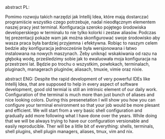 abstract PL:

Pomimo rozwoju takich narzędzi jak Intellij Idea, które mają dostarczać programiście wszystko czego potrzebuje, 
nadal nieodłącznym elementem naszej pracy jest terminal. Konfiguracja szeroko pojętego środowiska developerskiego w terminalu to nie tylko kolorki i zestaw aliasów. 
Podczas tej prezentacji pokaże wam jak można skonfigurować swoje środowisko aby wasza praca była bardziej przyjemna i efektywna.
Robiąc to naszym celem bedzie aby konfiguracja jednocześnie była wersjonowana i łatwo instalowana na nowych maszynach. 
Żeby uniknąć wskakiwania od razu na głęboką wodę, prześledzimy sobie jak to ewaluowała moja konfiguracja na przestrzeni lat. 
Będzie po trochu o wszystkim, powłokach, terminalach, pluginach, managerach pluginów, aliasach, tmuxie, vimie oraz nixie.
  
abstract ENG:
Despite the rapid development of very powerful IDEs like Intellij Idea, that are supposed to help in every aspect of software development, good old termial is still an intrinsic element of our daily work. Configuration of the terminal is much more than just bunch of aliases and nice looking colors. 
During this presenetation I will show you how you can configure your terminal environment so that your job would be more plesant and efficient. 
We will start from a very basic shell configuration and gradually add more following what I have done over the years. While doing that we will be always trying to have our configuration versionable and easily reproducible. 
Ther will be a litlle bit of everything: shells, terminals, shell plugins, shell plugin managers, aliases, tmux, vim and nix.
